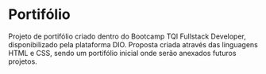 # Portifólio

Projeto de portifólio criado dentro do Bootcamp TQI Fullstack Developer, disponibilizado pela plataforma DIO. Proposta criada através das linguagens HTML e CSS, sendo um portifólio inicial onde serão anexados futuros projetos.
